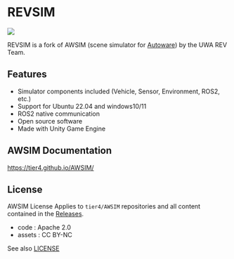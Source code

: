 # REVSIM

![](/README_img/AWSIM.png)


REVSIM is a fork of AWSIM (scene simulator for [Autoware](https://github.com/autowarefoundation/autoware)) by the UWA REV Team.

## Features

- Simulator components included (Vehicle, Sensor, Environment, ROS2, etc.)
- Support for Ubuntu 22.04 and windows10/11
- ROS2 native communication
- Open source software
- Made with Unity Game Engine

## AWSIM Documentation

https://tier4.github.io/AWSIM/

## License

AWSIM License
Applies to `tier4/AWSIM` repositories and all content contained in the [Releases](https://github.com/tier4/AWSIM/releases).

- code : Apache 2.0
- assets : CC BY-NC

See also [LICENSE](./LICENSE)
